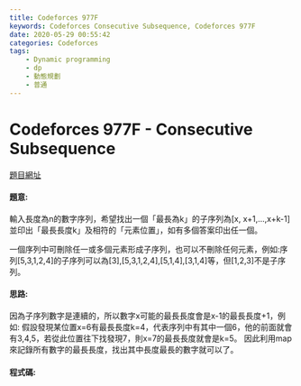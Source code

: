 ```yaml
---
title: Codeforces 977F
keywords: Codeforces Consecutive Subsequence, Codeforces 977F
date: 2020-05-29 00:55:42
categories: Codeforces
tags:
    - Dynamic programming
    - dp
    - 動態規劃
    - 普通
---
```

# Codeforces 977F - Consecutive Subsequence
[題目網址](https://codeforces.com/problemset/problem/977/F)

#### 題意:
輸入長度為n的數字序列，希望找出一個「最長為k」的子序列為[x, x+1,...,x+k-1]並印出「最長長度k」及相符的「元素位置」，如有多個答案印出任一個。
<!-- more -->
一個序列中可刪除任一或多個元素形成子序列，也可以不刪除任何元素，例如:序列[5,3,1,2,4]的子序列可以為[3],[5,3,1,2,4],[5,1,4],[3,1,4]等，但[1,2,3]不是子序列。
#### 思路:
因為子序列數字是連續的，所以數字x可能的最長長度會是x-1的最長長度+1，例如:
假設發現某位置x=6有最長長度k=4，代表序列中有其中一個6，他的前面就會有3,4,5，若從此位置往下找發現7，則x=7的最長長度就會是k=5。
因此利用map來記錄所有數字的最長長度，找出其中長度最長的數字就可以了。
#### 程式碼:
<script src="https://gist.github.com/zxzxcc112/d3a06af1beaac5bfe4cf1d7493466a11.js"></script>
